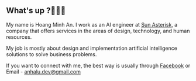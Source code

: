 <h2>What's up ?👋👋👋</h2>
My name is Hoang Minh An. I work as an AI engineer at <a href=https://sun-asterisk.vn/> Sun Asterisk</a>, a company that offers services in the areas of design, technology, and human resources.

My job is mostly about design and implementation artificial intelligence solutions to solve business problems.

If you want to connect with me, the best way is usually through <a href="https://www.facebook.com/minhan.halu/" target="blank">Facebook</a> or Email - anhalu.dev@gmail.com





